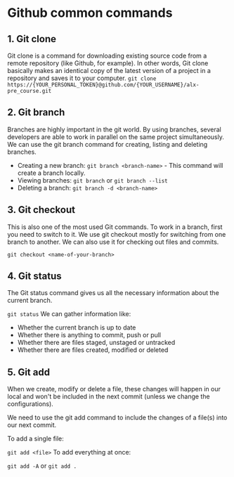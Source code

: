 # Github common commands
## 1. Git clone
Git clone is a command for downloading existing source code from a remote repository (like Github, for example). In other words, Git clone basically makes an identical copy of the latest version of a project in a repository and saves it to your computer.
```git clone https://{YOUR_PERSONAL_TOKEN}@github.com/{YOUR_USERNAME}/alx-pre_course.git ```
## 2. Git branch
Branches are highly important in the git world. By using branches, several developers are able to work in parallel on the same project simultaneously. We can use the git branch command for creating, listing and deleting branches.
* Creating a new branch: ```git branch <branch-name>``` - This command will create a branch locally.
* Viewing branches: ```git branch``` or ```git branch --list ```
* Deleting a branch: ```git branch -d <branch-name>```
## 3. Git checkout
This is also one of the most used Git commands. To work in a branch, first you need to switch to it. We use git checkout mostly for switching from one branch to another. We can also use it for checking out files and commits.

```git checkout <name-of-your-branch>```
## 4. Git status
The Git status command gives us all the necessary information about the current branch. 

```git status```
We can gather information like:

* Whether the current branch is up to date
* Whether there is anything to commit, push or pull
* Whether there are files staged, unstaged or untracked
* Whether there are files created, modified or deleted

## 5. Git add
When we create, modify or delete a file, these changes will happen in our local and won't be included in the next commit (unless we change the configurations).

We need to use the git add command to include the changes of a file(s) into our next commit. 

To add a single file:

```git add <file>```
To add everything at once:

```git add -A``` or ```git add .```
